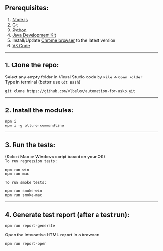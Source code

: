 ## Prerequisites:
1. [Node.js](https://nodejs.org/)
2. [Git](https://git-scm.com/)
3. [Python](https://www.python.org/downloads/)
4. [Java Development Kit](https://www.java.com/en/download/)
5. Install/Update [Chrome browser](https://www.google.com/chrome/) to the latest version
6. [VS Code](https://code.visualstudio.com/download)

---
## 1. Clone the repo:
 Select any empty folder in Visual Studio code by ```File``` => ```Open Folder```
</br> Type in terminal (better use ```Git Bash```)
```
git clone https://github.com/vlbelov/automation-for-usko.git
```
---
## 2. Install the modules:
```
npm i
npm i -g allure-commandline
```

---
## 3. Run the tests:
(Select Mac or Windows script based on your OS)
</br>```To run regression tests:```
```
npm run win
npm run mac
```
```To run smoke tests:```
```
npm run smoke-win
npm run smoke-mac
```
---
## 4. Generate test report (after a test run):
```
npm run report-generate
```
Open the interactive HTML report in a browser:
```
npm run report-open
```
